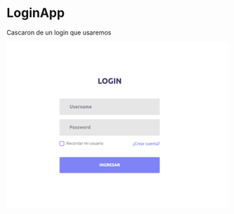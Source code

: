 # LoginApp

Cascaron de un login que usaremos 


![](https://github.com/Klerith/angular-login-demoapp/blob/master/src/assets/images/demo.png?raw=true)
